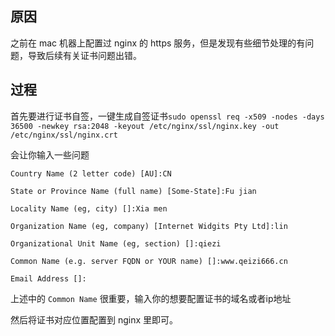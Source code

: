 ## 原因

之前在 mac 机器上配置过 nginx 的 https 服务，但是发现有些细节处理的有问题，导致后续有关证书问题出错。

## 过程

首先要进行证书自签，一键生成自签证书` sudo openssl req -x509 -nodes -days 36500 -newkey rsa:2048 -keyout /etc/nginx/ssl/nginx.key -out /etc/nginx/ssl/nginx.crt
`

会让你输入一些问题

```
Country Name (2 letter code) [AU]:CN

State or Province Name (full name) [Some-State]:Fu jian

Locality Name (eg, city) []:Xia men

Organization Name (eg, company) [Internet Widgits Pty Ltd]:lin

Organizational Unit Name (eg, section) []:qiezi

Common Name (e.g. server FQDN or YOUR name) []:www.qeizi666.cn

Email Address []:
```

上述中的 `Common Name` 很重要，输入你的想要配置证书的域名或者ip地址

然后将证书对应位置配置到 nginx 里即可。